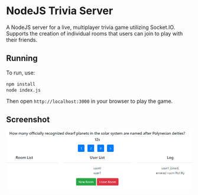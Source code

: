 # NodeJS Trivia Server
A NodeJS server for a live, multiplayer trivia game utilizing Socket.IO. Supports the creation of individual rooms that users can join to play with their friends.

## Running
To run, use:
<pre><code>npm install
node index.js</code></pre>

Then open <code>http://localhost:3000</code> in your browser to play the game.

## Screenshot
![Screenshot of the trivia game](https://github.com/Draglan/nodejs-trivia-server/blob/master/screenshot.png)
